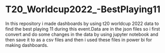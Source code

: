 # T20_Worldcup2022_-BestPlaying11
In this repository i made dashboards by using t20 worldcup 2022 data to find the best playing 11 during this event.Data are in the json files so i first convert and do some changes in the data by using jupyter notebook and then save it to as a csv files and then i used these files in power bi for making dashboards.
